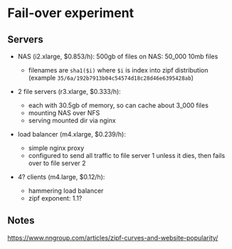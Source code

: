 # Fail-over experiment

## Servers

* NAS (i2.xlarge, $0.853/h):
  500gb of files on NAS: 50_000 10mb files
  * filenames are `sha1($i)` where `$i` is index into zipf distribution
    (example `35/6a/192b7913b04c54574d18c28d46e6395428ab`)

* 2 file servers (r3.xlarge, $0.333/h):
  * each with 30.5gb of memory, so can cache about 3_000 files
  * mounting NAS over NFS
  * serving mounted dir via nginx

* load balancer (m4.xlarge, $0.239/h):
  * simple nginx proxy
  * configured to send all traffic to file server 1 unless it dies, then fails over to file server 2

* 4? clients (m4.large, $0.12/h):
  * hammering load balancer
  * zipf exponent: 1.1?

## Notes

https://www.nngroup.com/articles/zipf-curves-and-website-popularity/
